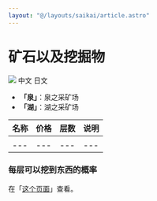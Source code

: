 ```yaml
---
layout: "@/layouts/saikai/article.astro"
---
```


# 矿石以及挖掘物

![](@icons/translate.svg)
中文
日文

- **「泉」**：泉之采矿场
- **「湖」**：湖之采矿场

| 名称 | 价格 | 层数 | 说明 |
| ---- | ---- | ---- | ---- |
|      |      |      |      |
| ---  | ---  | ---  | ---  |

### 每层可以挖到东西的概率

在「[这个页面](../life/mining-list)」查看。
